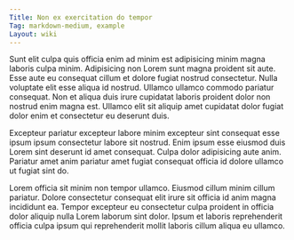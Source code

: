 ```yaml
---
Title: Non ex exercitation do tempor
Tag: markdown-medium, example
Layout: wiki
---
```

Sunt elit culpa quis officia enim ad minim est adipisicing minim magna laboris culpa minim. Adipisicing non Lorem sunt magna proident sit aute. Esse aute eu consequat cillum et dolore fugiat nostrud consectetur. Nulla voluptate elit esse aliqua id nostrud. Ullamco ullamco commodo pariatur consequat. Non et aliqua duis irure cupidatat laboris proident dolor non nostrud enim magna est. Ullamco elit sit aliquip amet cupidatat dolor fugiat dolor enim et consectetur eu deserunt duis.

Excepteur pariatur excepteur labore minim excepteur sint consequat esse ipsum ipsum consectetur labore sit nostrud. Enim ipsum esse eiusmod duis Lorem sint deserunt id amet consequat. Culpa dolor adipisicing aute anim. Pariatur amet anim pariatur amet fugiat consequat officia id dolore ullamco ut fugiat sint do.

Lorem officia sit minim non tempor ullamco. Eiusmod cillum minim cillum pariatur. Dolore consectetur consequat elit irure sit officia id anim magna incididunt ea. Tempor excepteur eu consectetur culpa proident in officia dolor aliquip nulla Lorem laborum sint dolor. Ipsum et laboris reprehenderit officia culpa ipsum qui reprehenderit mollit laboris cillum aliqua eu ullamco.